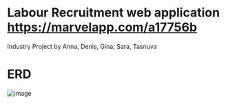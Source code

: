 # Labour Recruitment web application  https://marvelapp.com/a17756b
Industry Project by Anna, Denis, Gina, Sara, Tasnuva

# ERD
![image](https://user-images.githubusercontent.com/55157299/79377166-1ebb0a00-7f10-11ea-80c1-fcdf115756a3.png)
